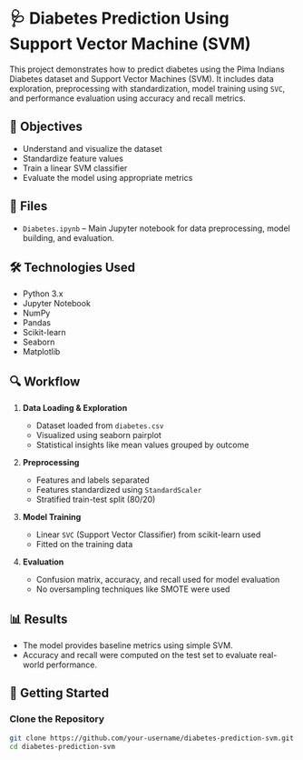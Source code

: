 # 🩺 Diabetes Prediction Using Support Vector Machine (SVM)

This project demonstrates how to predict diabetes using the Pima Indians Diabetes dataset and Support Vector Machines (SVM). It includes data exploration, preprocessing with standardization, model training using `SVC`, and performance evaluation using accuracy and recall metrics.

## 🎯 Objectives

- Understand and visualize the dataset
- Standardize feature values
- Train a linear SVM classifier
- Evaluate the model using appropriate metrics

## 📁 Files

- `Diabetes.ipynb` – Main Jupyter notebook for data preprocessing, model building, and evaluation.

## 🛠️ Technologies Used

- Python 3.x
- Jupyter Notebook
- NumPy
- Pandas
- Scikit-learn
- Seaborn
- Matplotlib

## 🔍 Workflow

1. **Data Loading & Exploration**
   - Dataset loaded from `diabetes.csv`
   - Visualized using seaborn pairplot
   - Statistical insights like mean values grouped by outcome

2. **Preprocessing**
   - Features and labels separated
   - Features standardized using `StandardScaler`
   - Stratified train-test split (80/20)

3. **Model Training**
   - Linear `SVC` (Support Vector Classifier) from scikit-learn used
   - Fitted on the training data

4. **Evaluation**
   - Confusion matrix, accuracy, and recall used for model evaluation
   - No oversampling techniques like SMOTE were used

## 📊 Results

- The model provides baseline metrics using simple SVM.
- Accuracy and recall were computed on the test set to evaluate real-world performance.

## 🚀 Getting Started

### Clone the Repository

```bash
git clone https://github.com/your-username/diabetes-prediction-svm.git
cd diabetes-prediction-svm
